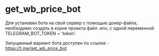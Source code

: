 # get_wb_price_bot
Для установки бота на свой сервер с помощью докер-файла, необходимо создать в корне проекта файл .env, с одной переменной TELEGRAM_BOT_TOKEN = 'token'.

Запущенный вариант бота доступен по ссылке - https://t.me/get_wb_price_bot
